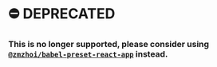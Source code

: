 # ⛔️ DEPRECATED

### This is no longer supported, please consider using [`@zmzhoi/babel-preset-react-app`](https://github.com/zmzhoi/cra/blob/main/packages/babel-preset-react-app/README.md) instead.